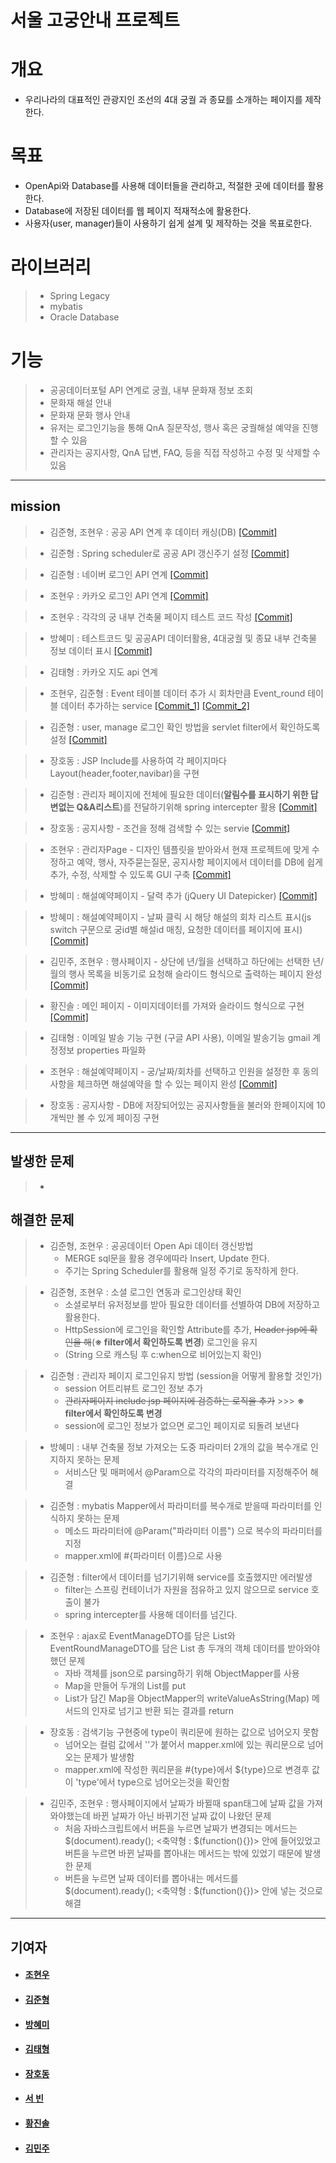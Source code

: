 서울 고궁안내 프로젝트
=================

# 개요
* 우리나라의 대표적인 관광지인 조선의 4대 궁궐 과 종묘를 소개하는 페이지를 제작한다.

# 목표
* OpenApi와 Database를 사용해 데이터들을 관리하고, 적절한 곳에 데이터를 활용한다.
* Database에 저장된 데이터를 웹 페이지 적재적소에 활용한다.
* 사용자(user, manager)들이 사용하기 쉽게 설계 및 제작하는 것을 목표로한다.

# 라이브러리
> * Spring Legacy
> * mybatis
> * Oracle Database

# 기능
> * 공공데이터포털 API 연계로 궁궐, 내부 문화재 정보 조회
> * 문화재 해설 안내
> * 문화재 문화 행사 안내
> * 유저는 로그인기능을 통해 QnA 질문작성, 행사 혹은 궁궐해설 예약을 진행할 수 있음
> * 관리자는 공지사항, QnA 답변, FAQ, 등을 직접 작성하고 수정 및 삭제할 수 있음

***

## mission
> * 김준형, 조현우 : 공공 API 연계 후 데이터 캐싱(DB) [[Commit]](https://github.com/kimj0131/royal_project/commit/b2bce768f3d814af2542e768a4397b3d1be525f8)

> * 김준형 : Spring scheduler로 공공 API 갱신주기 설정 [[Commit]](https://github.com/kimj0131/royal_project/commit/33482572463fdb34d4146daf1298d9ea5e3bc5da)

> * 김준형 : 네이버 로그인 API 연계 [[Commit]](https://github.com/kimj0131/royal_project/commit/4e2913ff5720284ab7ea7f97da3b6c5f3dd4e66b)

> * 조현우 : 카카오 로그인 API 연계 [[Commit]](https://github.com/kimj0131/royal_project/commit/7eb75f11a4e2cc01dd2f1e1aef8b4cf4b995b200)

> * 조현우 : 각각의 궁 내부 건축물 페이지 테스트 코드 작성 [[Commit]](https://github.com/kimj0131/royal_project/commit/1ca63792ed713a0112a4760b8fe12210915a52e3)

> * 방혜미 : 테스트코드 및 공공API 데이터활용, 4대궁궐 및 종묘 내부 건축물 정보 데이터 표시 [[Commit]](https://github.com/kimj0131/royal_project/commit/4d064e4af6bbd1177c85bf19ec7aa69d7ccdcd76)

> * 김태형 : 카카오 지도 api 연계

> * 조현우, 김준형 : Event 테이블 데이터 추가 시 회차만큼 Event_round 테이블 데이터 추가하는 service [[Commit_1]](https://github.com/kimj0131/royal_project/commit/df13ec3e732f5fa6803c16d42b58d2afc91e42a9) [[Commit_2]](https://github.com/kimj0131/royal_project/commit/f856a8d61cbe07e3e5bfee5becbc1c6204e3cc7c)

> * 김준형 : user, manage 로그인 확인 방법을 servlet filter에서 확인하도록 설정 [[Commit]](https://github.com/kimj0131/royal_project/commit/b9f155d03e6ee038dc20391c5d381a317744250e)

> * 장호동 : JSP Include를 사용하여 각 페이지마다 Layout(header,footer,navibar)을 구현

> * 김준형 : 관리자 페이지에 전체에 필요한 데이터(__알림수를 표시하기 위한 답변없는 Q&A리스트__)를 전달하기위해 spring intercepter 활용 [[Commit]](https://github.com/kimj0131/royal_project/commit/e2c1d534462ef27757f14a5147abf7fe4cbecea6)

> * 장호동 : 공지사항 - 조건을 정해 검색할 수 있는 servie [[Commit]](https://github.com/kimj0131/royal_project/commit/8fe27658d6cb29ba94be1aeedb7b85d5b7de13e6)

> * 조현우 : 관리자Page - 디자인 템플릿을 받아와서 현재 프로젝트에 맞게 수정하고 예약, 행사, 자주묻는질문, 공지사항 페이지에서 데이터를 DB에 쉽게 추가, 수정, 삭제할 수 있도록 GUI 구축 [[Commit]](https://github.com/kimj0131/royal_project/commit/5e743f0d5beccebd4ed739dfcbc97d80c72fe651)

> * 방혜미 : 해설예약페이지 - 달력 추가 (jQuery UI Datepicker) [[Commit]](https://github.com/kimj0131/royal_project/commit/5fc18c07c3f1e50a4e91a4b381fbd41b2d0a4bf2)

> * 방혜미 : 해설예약페이지 - 날짜 클릭 시 해당 해설의 회차 리스트 표시(js switch 구문으로 궁id별 해설id 매칭, 요청한 데이터를 페이지에 표시) [[Commit]](https://github.com/kimj0131/royal_project/commit/0f3b0e5d954c4804e922910b9a6c8a76fc95974f)

> * 김민주, 조현우 : 행사페이지 - 상단에 년/월을 선택하고 하단에는 선택한 년/월의 행사 목록을 비동기로 요청해 슬라이드 형식으로 출력하는 페이지 완성 [[Commit]](https://github.com/kimj0131/royal_project/commit/8c85ad7ef50ec330a74b6e1d53d0f037b9549a35)

> * 황진솔 : 메인 페이지 - 이미지데이터를 가져와 슬라이드 형식으로 구현 [[Commit]](https://github.com/kimj0131/royal_project/commit/610337a53065fe81f837647c619b85ed21def18f)

> * 김태형 : 이메일 발송 기능 구현 (구글 API 사용), 이메일 발송기능 gmail 계정정보 properties 파일화

> * 조현우 : 해설예약페이지 - 궁/날짜/회차를 선택하고 인원을 설정한 후 동의사항을 체크하면 해설예약을 할 수 있는 페이지 완성 [[Commit]](https://github.com/kimj0131/royal_project/commit/acbdc9238a40581477c47bca7f0aaa7e6bd643d7)

> * 장호동 : 공지사항 -  DB에 저장되어있는 공지사항들을 불러와 한페이지에 10개씩만 볼 수 있게 페이징 구현
***

## 발생한 문제
> *  

## 해결한 문제
> * 김준형, 조현우 : 공공데이터 Open Api 데이터 갱신방법
>   + MERGE sql문을 활용 경우에따라 Insert, Update 한다.
>   + 주기는 Spring Scheduler를 활용해 일정 주기로 동작하게 한다.

> * 김준형, 조현우 : 소셜 로그인 연동과 로그인상태 확인
>   + 소셜로부터 유저정보를 받아 필요한 데이터를 선별하여 DB에 저장하고 활용한다.
>   + HttpSession에 로그인을 확인할 Attribute를 추가, ~~Header jsp에 확인을 해~~(__※ filter에서 확인하도록 변경__) 로그인을 유지 
>   + (String 으로 캐스팅 후 c:when으로 비어있는지 확인)

> * 김준형 : 관리자 페이지 로그인유지 방법 (session을 어떻게 활용할 것인가)
>   + session 어트리뷰트 로그인 정보 추가
>   + ~~관리자페이지 include jsp 페이지에 검증하는 로직을 추가~~ >>> __※ filter에서 확인하도록 변경__
>   + session에 로그인 정보가 없으면 로그인 페이지로 되돌려 보낸다

> * 방혜미 : 내부 건축물 정보 가져오는 도중 파라미터 2개의 값을 복수개로 인지하지 못하는 문제
>   + 서비스단 및 매퍼에서 @Param으로 각각의 파라미터를 지정해주어 해결

> * 김준형 : mybatis Mapper에서 파라미터를 복수개로 받을때 파라미터를 인식하지 못하는 문제
>   + 메소드 파라미터에 @Param("파라미터 이름") 으로 복수의 파라미터를 지정
>   + mapper.xml에 #{파라미터 이름}으로 사용

> * 김준형 : filter에서 데이터를 넘기기위해 service를 호출했지만 에러발생
>   + filter는 스프링 컨테이너가 자원을 점유하고 있지 않으므로 service 호출이 불가
>   + spring intercepter를 사용해 데이터를 넘긴다.

> * 조현우 : ajax로 EventManageDTO를 담은 List와 EventRoundManageDTO를 담은 List 총 두개의 객체 데이터를 받아와야 했던 문제
>   + 자바 객체를 json으로 parsing하기 위해 ObjectMapper를 사용
>   + Map을 만들어 두개의 List를 put
>   + List가 담긴 Map을 ObjectMapper의 writeValueAsString(Map) 메서드의 인자로 넘기고 반환 되는 결과를 return

> * 장호동 :  검색기능 구현중에 type이 쿼리문에 원하는 값으로 넘어오지 못함
>   + 넘어오는 컬럼 값에서 ''가 붙어서 mapper.xml에 있는 쿼리문으로 넘어오는 문제가 발생함 
>   + mapper.xml에 작성한 쿼리문을 #{type}에서 ${type}으로 변경후 값이 'type'에서 type으로 넘어오는것을 확인함

> * 김민주, 조현우 : 행사페이지에서 날짜가 바뀔때 span태그에 날짜 값을 가져와야했는데 바뀐 날짜가 아닌 바뀌기전 날짜 값이 나왔던 문제
>   + 처음 자바스크립트에서 버튼을 누르면 날짜가 변경되는 메서드는 $(document).ready(); <축약형 : $(function(){})> 안에 들어있었고 버튼을 누르면 바뀐 날짜를 뽑아내는 메서드는 밖에 있었기 때문에 발생한 문제
>   + 버튼을 누르면 날짜 데이터를 뽑아내는 메서드를 $(document).ready(); <축약형 : $(function(){})> 안에 넣는 것으로 해결

***
## 기여자
* #### [조현우](https://github.com/joehyunwoo)
* #### [김준형](https://github.com/kimj0131)
* #### [방혜미](https://github.com/hyemi-bang)
* #### [김태형](https://github.com/haru4637)
* #### [장호동](https://github.com/Hodongjjang)
* #### [서  빈](https://github.com/binibin99)
* #### [황진솔](https://github.com/ghkdwlsthf0112)
* #### [김민주](https://github.com/2LeimanS2)
